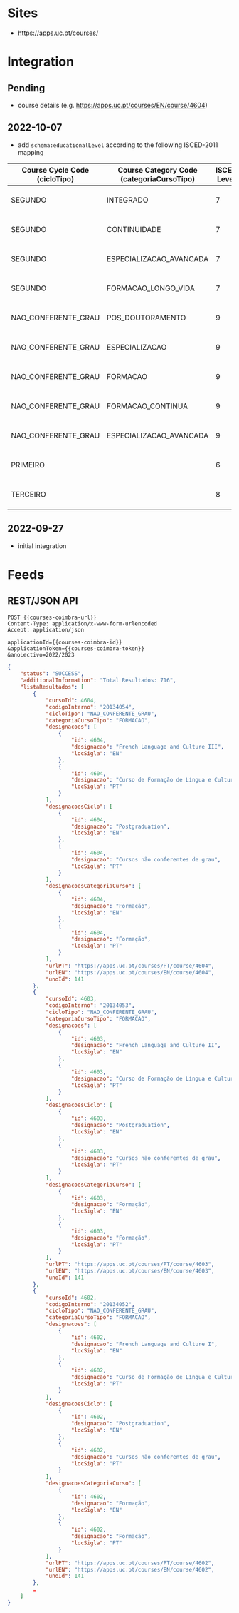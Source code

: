 # Sites

*  https://apps.uc.pt/courses/

# Integration

## Pending

* course details (e.g. https://apps.uc.pt/courses/EN/course/4604)

## 2022-10-07

- add `schema:educationalLevel` according to the following ISCED-2011 mapping

| Course  Cycle Code (cicloTipo) | Course Category  Code (categoriaCursoTipo) | ISCED Level | ISCED Label               |
| ------------------------------ | ------------------------------------------ | ----------- | ------------------------- |
| SEGUNDO                        | INTEGRADO                                  | 7           | Master's or  equivalent   |
| SEGUNDO                        | CONTINUIDADE                               | 7           | Master's or  equivalent   |
| SEGUNDO                        | ESPECIALIZACAO_AVANCADA                    | 7           | Master's or  equivalent   |
| SEGUNDO                        | FORMACAO_LONGO_VIDA                        | 7           | Master's or  equivalent   |
| NAO_CONFERENTE_GRAU            | POS_DOUTORAMENTO                           | 9           | Not elsewhere classified  |
| NAO_CONFERENTE_GRAU            | ESPECIALIZACAO                             | 9           | Not elsewhere classified  |
| NAO_CONFERENTE_GRAU            | FORMACAO                                   | 9           | Not elsewhere classified  |
| NAO_CONFERENTE_GRAU            | FORMACAO_CONTINUA                          | 9           | Not elsewhere classified  |
| NAO_CONFERENTE_GRAU            | ESPECIALIZACAO_AVANCADA                    | 9           | Not elsewhere classified  |
| PRIMEIRO                       |                                            | 6           | Bachelor's or  equivalent |
| TERCEIRO                       |                                            | 8           | Doctorate or  equivalent  |

## 2022-09-27

* initial integration

# Feeds

## REST/JSON API

```http
POST {{courses-coimbra-url}}
Content-Type: application/x-www-form-urlencoded
Accept: application/json

applicationId={{courses-coimbra-id}}
&applicationToken={{courses-coimbra-token}}
&anoLectivo=2022/2023
```

```json
{
    "status": "SUCCESS",
    "additionalInformation": "Total Resultados: 716",
    "listaResultados": [
        {
            "cursoId": 4604,
            "codigoInterno": "20134054",
            "cicloTipo": "NAO_CONFERENTE_GRAU",
            "categoriaCursoTipo": "FORMACAO",
            "designacoes": [
                {
                    "id": 4604,
                    "designacao": "French Language and Culture III",
                    "locSigla": "EN"
                },
                {
                    "id": 4604,
                    "designacao": "Curso de Formação de Língua e Cultura Francesas III",
                    "locSigla": "PT"
                }
            ],
            "designacoesCiclo": [
                {
                    "id": 4604,
                    "designacao": "Postgraduation",
                    "locSigla": "EN"
                },
                {
                    "id": 4604,
                    "designacao": "Cursos não conferentes de grau",
                    "locSigla": "PT"
                }
            ],
            "designacoesCategoriaCurso": [
                {
                    "id": 4604,
                    "designacao": "Formação",
                    "locSigla": "EN"
                },
                {
                    "id": 4604,
                    "designacao": "Formação",
                    "locSigla": "PT"
                }
            ],
            "urlPT": "https://apps.uc.pt/courses/PT/course/4604",
            "urlEN": "https://apps.uc.pt/courses/EN/course/4604",
            "unoId": 141
        },
        {
            "cursoId": 4603,
            "codigoInterno": "20134053",
            "cicloTipo": "NAO_CONFERENTE_GRAU",
            "categoriaCursoTipo": "FORMACAO",
            "designacoes": [
                {
                    "id": 4603,
                    "designacao": "French Language and Culture II",
                    "locSigla": "EN"
                },
                {
                    "id": 4603,
                    "designacao": "Curso de Formação de Língua e Cultura Francesas II",
                    "locSigla": "PT"
                }
            ],
            "designacoesCiclo": [
                {
                    "id": 4603,
                    "designacao": "Postgraduation",
                    "locSigla": "EN"
                },
                {
                    "id": 4603,
                    "designacao": "Cursos não conferentes de grau",
                    "locSigla": "PT"
                }
            ],
            "designacoesCategoriaCurso": [
                {
                    "id": 4603,
                    "designacao": "Formação",
                    "locSigla": "EN"
                },
                {
                    "id": 4603,
                    "designacao": "Formação",
                    "locSigla": "PT"
                }
            ],
            "urlPT": "https://apps.uc.pt/courses/PT/course/4603",
            "urlEN": "https://apps.uc.pt/courses/EN/course/4603",
            "unoId": 141
        },
        {
            "cursoId": 4602,
            "codigoInterno": "20134052",
            "cicloTipo": "NAO_CONFERENTE_GRAU",
            "categoriaCursoTipo": "FORMACAO",
            "designacoes": [
                {
                    "id": 4602,
                    "designacao": "French Language and Culture I",
                    "locSigla": "EN"
                },
                {
                    "id": 4602,
                    "designacao": "Curso de Formação de Língua e Cultura Francesas I",
                    "locSigla": "PT"
                }
            ],
            "designacoesCiclo": [
                {
                    "id": 4602,
                    "designacao": "Postgraduation",
                    "locSigla": "EN"
                },
                {
                    "id": 4602,
                    "designacao": "Cursos não conferentes de grau",
                    "locSigla": "PT"
                }
            ],
            "designacoesCategoriaCurso": [
                {
                    "id": 4602,
                    "designacao": "Formação",
                    "locSigla": "EN"
                },
                {
                    "id": 4602,
                    "designacao": "Formação",
                    "locSigla": "PT"
                }
            ],
            "urlPT": "https://apps.uc.pt/courses/PT/course/4602",
            "urlEN": "https://apps.uc.pt/courses/EN/course/4602",
            "unoId": 141
        },
        …
    ]
}
```
